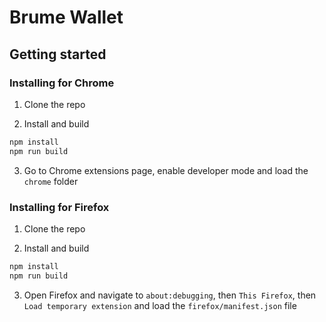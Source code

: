 # Brume Wallet


## Getting started

### Installing for Chrome

1. Clone the repo

2. Install and build
```bash
npm install
npm run build
```

3. Go to Chrome extensions page, enable developer mode and load the `chrome` folder

### Installing for Firefox

1. Clone the repo

2. Install and build
```bash
npm install
npm run build
```

3. Open Firefox and navigate to `about:debugging`, then `This Firefox`, then `Load temporary extension` and load the `firefox/manifest.json` file
